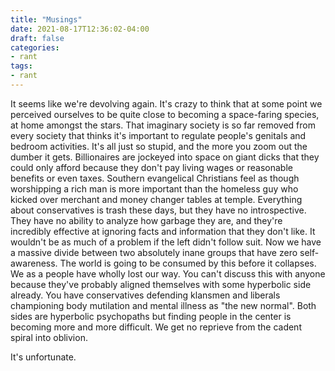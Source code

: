 ```yaml
---
title: "Musings"
date: 2021-08-17T12:36:02-04:00
draft: false
categories:
- rant
tags: 
- rant
---
```


It seems like we're devolving again. It's crazy to think that at some point we perceived ourselves to be quite close to becoming a space-faring species, at home amongst the stars. That imaginary society is so far removed from every society that thinks it's important to regulate people's genitals and bedroom activities. It's all just so stupid, and the more you zoom out the dumber it gets. Billionaires are jockeyed into space on giant dicks that they could only afford because they don't pay living wages or reasonable benefits or even taxes. Southern evangelical Christians feel as though worshipping a rich man is more important than the homeless guy who kicked over merchant and money changer tables at temple. Everything about conservatives is trash these days, but they have no introspective. They have no ability to analyze how garbage they are, and they're incredibly effective at ignoring facts and information that they don't like. It wouldn't be as much of a problem if the left didn't follow suit. Now we have a massive divide between two absolutely inane groups that have zero self-awareness. The world is going to be consumed by this before it collapses. We as a people have wholly lost our way. You can't discuss this with anyone because they've probably aligned themselves with some hyperbolic side already. You have conservatives defending klansmen and liberals championing body mutilation and mental illness as "the new normal". Both sides are hyperbolic psychopaths but finding people in the center is becoming more and more difficult. We get no reprieve from the cadent spiral into oblivion.

It's unfortunate.
